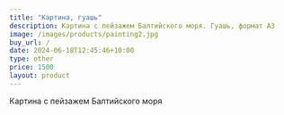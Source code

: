 ```yaml
---
title: "Картина, гуашь"
description: Картина с пейзажем Балтийского моря. Гуашь, формат А3
image: /images/products/painting2.jpg
buy_url: /
date: 2024-06-18T12:45:46+10:00
type: other
price: 1500
layout: product
---
```


Картина с пейзажем Балтийского моря
